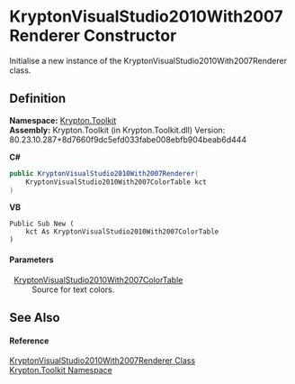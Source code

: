 # KryptonVisualStudio2010With2007Renderer Constructor


Initialise a new instance of the KryptonVisualStudio2010With2007Renderer class.



## Definition
**Namespace:** <a href="79d2eac2-21f4-54ff-7552-b20c33c30600.md">Krypton.Toolkit</a>  
**Assembly:** Krypton.Toolkit (in Krypton.Toolkit.dll) Version: 80.23.10.287+8d7660f9dc5efd033fabe008ebfb904beab6d444

**C#**
``` C#
public KryptonVisualStudio2010With2007Renderer(
	KryptonVisualStudio2010With2007ColorTable kct
)
```
**VB**
``` VB
Public Sub New ( 
	kct As KryptonVisualStudio2010With2007ColorTable
)
```



#### Parameters
<dl><dt>  <a href="32c7bb99-2f26-c043-c2d4-0374b9304fa7.md">KryptonVisualStudio2010With2007ColorTable</a></dt><dd>Source for text colors.</dd></dl>

## See Also


#### Reference
<a href="41628389-3355-0291-6cef-b0c0e272c3f8.md">KryptonVisualStudio2010With2007Renderer Class</a>  
<a href="79d2eac2-21f4-54ff-7552-b20c33c30600.md">Krypton.Toolkit Namespace</a>  
